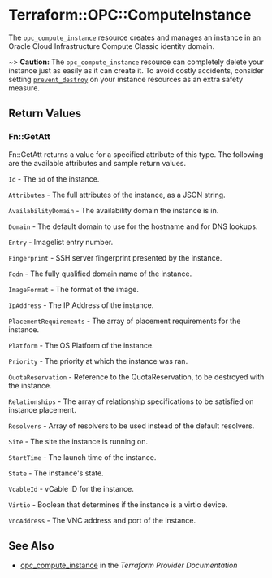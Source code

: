# Terraform::OPC::ComputeInstance

The ``opc_compute_instance`` resource creates and manages an instance in an Oracle Cloud Infrastructure Compute Classic identity domain.

~> **Caution:** The ``opc_compute_instance`` resource can completely delete your
instance just as easily as it can create it. To avoid costly accidents,
consider setting
[``prevent_destroy``](/docs/configuration/resources.html#prevent_destroy)
on your instance resources as an extra safety measure.

## Return Values

### Fn::GetAtt

Fn::GetAtt returns a value for a specified attribute of this type. The following are the available attributes and sample return values.

`Id` - The `id` of the instance.

`Attributes` - The full attributes of the instance, as a JSON string.

`AvailabilityDomain` - The availability domain the instance is in.

`Domain` - The default domain to use for the hostname and for DNS lookups.

`Entry` - Imagelist entry number.

`Fingerprint` - SSH server fingerprint presented by the instance.

`Fqdn` - The fully qualified domain name of the instance.

`ImageFormat` - The format of the image.

`IpAddress` - The IP Address of the instance.

`PlacementRequirements` - The array of placement requirements for the instance.

`Platform` - The OS Platform of the instance.

`Priority` - The priority at which the instance was ran.

`QuotaReservation` - Reference to the QuotaReservation, to be destroyed with the instance.

`Relationships` - The array of relationship specifications to be satisfied on instance placement.

`Resolvers` - Array of resolvers to be used instead of the default resolvers.

`Site` - The site the instance is running on.

`StartTime` - The launch time of the instance.

`State` - The instance's state.

`VcableId` - vCable ID for the instance.

`Virtio` - Boolean that determines if the instance is a virtio device.

`VncAddress` - The VNC address and port of the instance.

## See Also

* [opc_compute_instance](https://www.terraform.io/docs/providers/opc/r/compute_instance.html) in the _Terraform Provider Documentation_